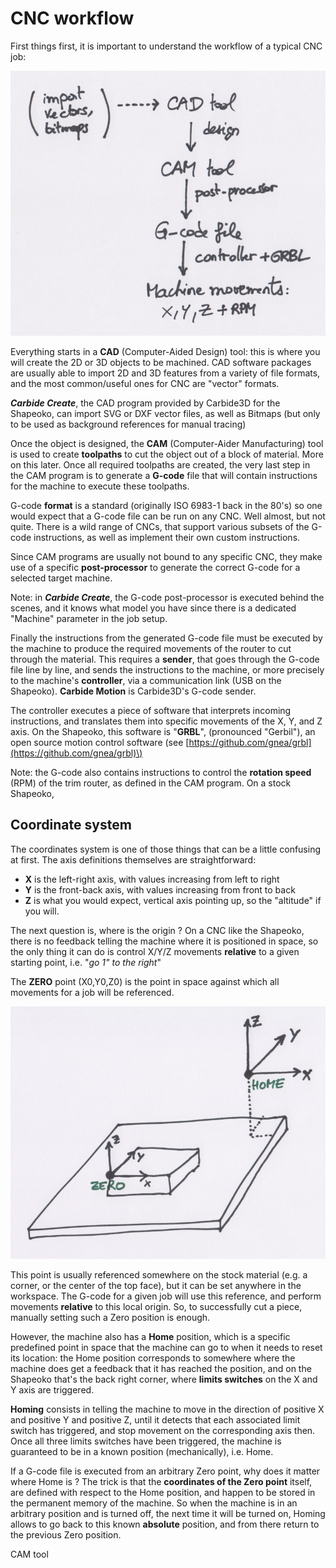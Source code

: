 # CNC workflow

First things first, it is important to understand the workflow of a typical CNC job: 

![](.gitbook/assets/workflow800.png)

Everything starts in a **CAD** \(Computer-Aided Design\) tool: this is where you will create the 2D or 3D objects to be machined. CAD software packages are usually able to import 2D and 3D features from a variety of file formats, and the most common/useful ones for CNC are "vector" formats. 

_**Carbide Create**_, the CAD program provided by Carbide3D for the Shapeoko, can import SVG or DXF vector files, as well as Bitmaps \(but only to be used as background references for manual tracing\) 

Once the object is designed, the **CAM** \(Computer-Aider Manufacturing\) tool is used to create **toolpaths** to cut the object out of a block of material. More on this later. Once all required toolpaths are created, the very last step in the CAM program is to generate a **G-code** file that will contain instructions for the machine to execute these toolpaths.

G-code **format** is a standard \(originally ISO 6983-1 back in the 80's\) so one would expect that a G-code file can be run on any CNC. Well almost, but not quite. There is a wild range of CNCs, that support various subsets of the G-code instructions, as well as implement their own custom instructions.

Since CAM programs are usually not bound to any specific CNC, they make use of a specific **post-processor** to generate the correct G-code for a selected target machine.

Note: in _**Carbide Create**_, the G-code post-processor is executed behind the scenes, and it knows what model you have since there is a dedicated "Machine" parameter in the job setup.

Finally the instructions from the generated G-code file must be executed by the machine to produce the required movements of the router to cut through the material. This requires a **sender**, that goes through the G-code file line by line, and sends the instructions to the machine, or more precisely to the machine's **controller**, via a communication link \(USB on the Shapeoko\). **Carbide Motion** is Carbide3D's G-code sender.

The controller executes a piece of software that interprets incoming instructions, and translates them into specific movements of the X, Y, and Z axis. On the Shapeoko, this software is "**GRBL**", \(pronounced "Gerbil"\), an open source motion control software \(see [https://github.com/gnea/grbl](https://github.com/gnea/grbl)\)

Note: the G-code also contains instructions to control the **rotation speed** \(RPM\) of the trim router, as defined in the CAM program. On a stock Shapeoko, 

## Coordinate system

The coordinates system is one of those things that can be a little confusing at first. The axis definitions themselves are straightforward:

* **X** is the left-right axis, with values increasing from left to right
* **Y** is the front-back axis, with values increasing from front to back
* **Z** is what you would expect, vertical axis pointing up, so the "altitude" if you will.

The next question is, where is the origin ? On a CNC like the Shapeoko, there is no feedback telling the machine where it is positioned in space, so the only thing it can do is control X/Y/Z movements **relative** to a given starting point, i.e. "_go 1" to the right_"

The **ZERO** point \(X0,Y0,Z0\) is the point in space against which all movements for a job will be referenced.

![](.gitbook/assets/coordinate_system800.png)

This point is usually referenced somewhere on the stock material \(e.g. a corner, or the center of the top face\), but it can be set anywhere in the workspace. The G-code for a given job will use this reference, and perform movements **relative** to this local origin. So, to successfully cut a piece, manually setting such a Zero position is enough.

However, the machine also has a **Home** position, which is a specific predefined point in space that the machine can go to when it needs to reset its location: the Home position corresponds to somewhere where the machine does get a feedback that it has reached the position, and on the Shapeoko that's the back right corner, where **limits switches** on the X and Y axis are triggered.

**Homing** consists in telling the machine to move in the direction of positive X and positive Y and positive Z, until it detects that each associated limit switch has triggered, and stop movement on the corresponding axis then. Once all three limits switches have been triggered, the machine is guaranteed to be in a known position \(mechanically\), i.e. Home.

If a G-code file is executed from an arbitrary Zero point, why does it matter where Home is ? The trick is that the **coordinates of the Zero point** itself, are defined with respect to the Home position, and happen to be stored in the permanent memory of the machine. So when the machine is in an arbitrary position and is turned off, the next time it will be turned on, Homing allows to go back to this known **absolute** position, and from there return to the previous Zero position.



  





CAM tool

